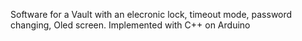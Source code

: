 Software for a Vault with an elecronic lock, timeout mode, password changing, Oled screen.
Implemented with C++ on Arduino
